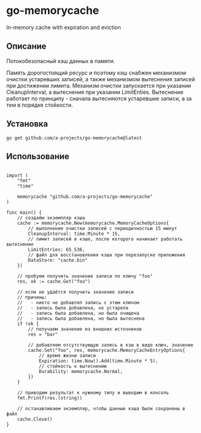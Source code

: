 # go-memorycache
In-memory cache with expiration and eviction

## Описание
Потокобезопасный кэш данных в памяти.

Память дорогостоящий ресурс и поэтому кэш снабжен механизмом очистки устаревших записей, а также механизмом вытеснения записей при достижении лимита. Механизм очистки запускается при указании CleanupInterval, а вытеснения при указании LimitEnties. Вытеснение работает по принципу - сначала вытесняются устаревшие записи, а за тем в порядке стойкости.

## Установка
```
go get github.com/a-projects/go-memorycache@latest
```

## Использование
```

import (
	"fmt"
	"time"

	memorycache "github.com/a-projects/go-memorycache"
)

func main() {
	// создаём экземпляр кэша
	cache := memorycache.New(memorycache.MemoryCacheOptions{
		// выполнение очистки записей с периодичностью 15 минут
		CleanupInterval: time.Minute * 15,
		// лимит записей в кэше, после которого начинает работать вытеснение
		LimitEntries: 65_536,
		// файл для восстановления кэша при перезапуске приложения
		DataStore: "cache.bin"
	})

	// пробуем получить значение записи по ключу "foo"
	res, ok := cache.Get("foo")

	// если не удаётся получить значение записи
	// причины:
	//   - никто не добавлял запись с этим ключом
	//   - запись была добавлена, но устарела
	//   - запись была добавлена, но была очищена
	//   - запись была добавлена, но была вытеснена
	if !ok {
		// получаем значение из внешних источников
		res = "bar"

		// добавляем отсутствующую запись в кэш в виде ключ, значение
		cache.Set("foo", res, memorycache.MemoryCacheEntryOptions{
			// время жизни записи
			Expiration: time.Now().Add(time.Minute * 5),
			// стойкость к вытеснению
			Durability: memorycache.Normal,
		})
	}

	// приводим результат к нужному типу и выводим в консоль
	fmt.Printf(res.(string))

	// останавливаем экземпляр, чтобы данные кэша были сохранены в файл
	cache.Close()
}
```

